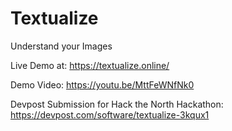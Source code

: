 # Textualize

Understand your Images

Live Demo at: 
	https://textualize.online/


Demo Video:
	https://youtu.be/MttFeWNfNk0	

Devpost Submission for Hack the North Hackathon:
	https://devpost.com/software/textualize-3kqux1
	
